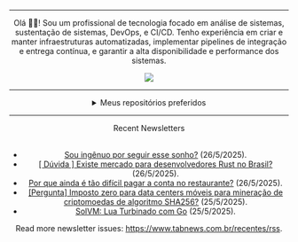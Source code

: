 <div align="center">
<hr>
<p>Olá 👋🏾! Sou um profissional de tecnologia focado em análise de sistemas, sustentação de sistemas, DevOps, e CI/CD. Tenho experiência em criar e manter infraestruturas automatizadas, implementar pipelines de integração e entrega contínua, e garantir a alta disponibilidade e performance dos sistemas.</p>
  <img src="https://media.giphy.com/media/yAGIvCiwPJn5C/giphy.gif">
<hr>
  <details>
  <summary>Meus repositórios preferidos</summary>
  <br />
  Alguns dos meus melhores repositórios:
  <br />
<br />
  <ul><li><a href=https://github.com/commitgeist/aluratube target="_blank" rel="noopener noreferrer">commitgeist/aluratube</a> (<b>0</b> ✨ and <b>0</b> 🍴): Aluratube - Desenvolvido durante a imersão React da Alura no final de 2022</li><li><a href=https://github.com/commitgeist/nlw-ia target="_blank" rel="noopener noreferrer">commitgeist/nlw-ia</a> (<b>0</b> ✨ and <b>0</b> 🍴): Projeto desenvolvido durante a NLW IA - Usando a API da OPENAI</li><li><a href=https://github.com/commitgeist/nlw-journey-ia target="_blank" rel="noopener noreferrer">commitgeist/nlw-journey-ia</a> (<b>0</b> ✨ and <b>0</b> 🍴): NLW IA - Agent de viagens usando python + langchain + GPT</li>
<li>More coming soon :).</li>
</ul>
  </details>
  <hr/>
    <summary>Recent Newsletters</summary>
  <br />
  <ul>
    <li><a href=https://www.tabnews.com.br/joashneves/sou-ingenuo-por-seguir-esse-sonho target="_blank" rel="noopener noreferrer">Sou ingênuo por seguir esse sonho?</a> (26/5/2025).</li><li><a href=https://www.tabnews.com.br/Programmer404/duvida-existe-mercado-para-desenvolvedores-rust-no-brasil target="_blank" rel="noopener noreferrer">[ Dúvida ] Existe mercado para desenvolvedores Rust no Brasil?</a> (26/5/2025).</li><li><a href=https://www.tabnews.com.br/luckyroo1/por-que-ainda-e-tao-dificil-pagar-a-conta-no-restaurante target="_blank" rel="noopener noreferrer">Por que ainda é tão difícil pagar a conta no restaurante?</a> (26/5/2025).</li><li><a href=https://www.tabnews.com.br/gpoleszuk/imposto-zero-para-data-centers-moveis-para-mineracao-inclui-os-dispositivos-asics target="_blank" rel="noopener noreferrer">[Pergunta] Imposto zero para data centers móveis para mineração de criptomoedas de algoritmo SHA256?</a> (25/5/2025).</li><li><a href=https://www.tabnews.com.br/Klee/solvm-lua-turbinado-com-go target="_blank" rel="noopener noreferrer">SolVM: Lua Turbinado com Go</a> (25/5/2025).</li>
  </ul>
<p>Read more newsletter issues: <a href="https://www.tabnews.com.br/recentes/rss">https://www.tabnews.com.br/recentes/rss</a>.</p>
  </details>

